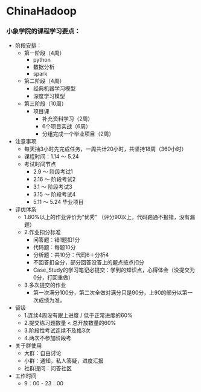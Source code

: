 # ChinaHadoop
###  小象学院的课程学习要点：

* 阶段安排：
  * 第一阶段（4周）
    * python
    * 数据分析
    * spark
  * 第二阶段（4周）
    * 经典机器学习模型
    * 深度学习模型
  * 第三阶段（10周）
    * 项目课
      * 补充资料学习（2周）
      * 6个项目实战（6周）
      * 分组完成一个毕业项目（2周）
* 注意事项
  * 每天抽3小时先完成任务，一周共计20小时，共坚持18周（360小时）
  * 课程时间：1.14 ～ 5.24
  * 考试时间节点
    * 2.9 ～ 阶段考试1
    * 2.16 ～ 阶段考试2
    * 3.1 ～ 阶段考试3
    * 3.15 ～ 阶段考试4
    * 5.11 ～ 5.24 毕业项目
* 评优体系
  * 1.80%以上的作业评价为“优秀” （评分90以上，代码跑通不报错，没有漏题）
  * 2.作业扣分标准
    * 问答题：错1题扣1分
    * 代码题：每题10分
    * 分析题：共10分：代码6＋分析4
    * 不回答扣全分，部分回答没答上的题点按点扣分
    * Case_Study的学习笔记必提交：学到的知识点，心得体会（没提交为0分，打回重做）
  * 3.多次提交的作业
    * 第一次满分100分，第二次全做对满分只是90分，上90的部分以第一次成绩为准。
* 留级
  * 1.连续4周没有跟上进度 / 低于正常进度的60%
  * 2.提交练习题数量 < 总开放数量的60%
  * 3.阶段性考试连续不及格3次
  * 4.两次不参加阶段考
* 关于群使用
  * 大群：自由讨论
  * 小群：通知，私人答疑，进度汇报
  * 社群提问：问答社区
* 工作时间
  * 9：00 - 23：00